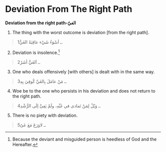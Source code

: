 Deviation From The Right Path
=============================

**Deviation from the right path-الغيّ**

1. The thing with the worst outcome is deviation [from the right path].

> 1ـ أسْوَءُ شَيْء عاقِبَةً الغَيُّ.

2. Deviation is insolence.[^1]

> 2ـ اَلغَيُّ أشَرٌ.

3. One who deals offensively [with others] is dealt with in the same
way.

> 3ـ مَنْ عامَلَ بِالغَيِّ كُوفِيَ بِهِ.

4. Woe be to the one who persists in his deviation and does not return
to the right path.

> 4ـ وَيْلٌ لِمَنْ تَمادى في غَيِّهِ، ولَمْ يَفِئْ إلَى الرُّشْدِ.

5. There is no piety with deviation.

> 5ـ لاوَرَعَ مَعَ عَىّ.

[^1]: Because the deviant and misguided person is heedless of God and
the Hereafter.


